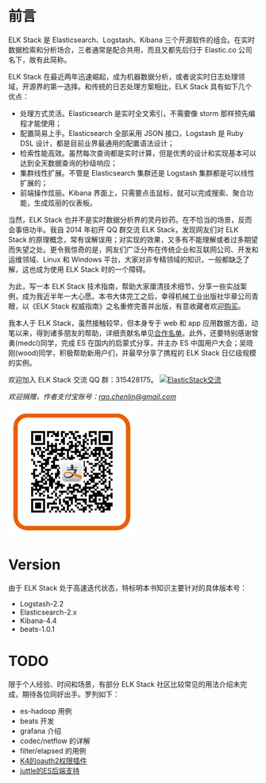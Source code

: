 # 前言

ELK Stack 是 Elasticsearch、Logstash、Kibana 三个开源软件的组合。在实时数据检索和分析场合，三者通常是配合共用，而且又都先后归于 Elastic.co 公司名下，故有此简称。

ELK Stack 在最近两年迅速崛起，成为机器数据分析，或者说实时日志处理领域，开源界的第一选择。和传统的日志处理方案相比，ELK Stack 具有如下几个优点：

* 处理方式灵活。Elasticsearch 是实时全文索引，不需要像 storm 那样预先编程才能使用；
* 配置简易上手。Elasticsearch 全部采用 JSON 接口，Logstash 是 Ruby DSL 设计，都是目前业界最通用的配置语法设计；
* 检索性能高效。虽然每次查询都是实时计算，但是优秀的设计和实现基本可以达到全天数据查询的秒级响应；
* 集群线性扩展。不管是 Elasticsearch 集群还是 Logstash 集群都是可以线性扩展的；
* 前端操作炫丽。Kibana 界面上，只需要点击鼠标，就可以完成搜索、聚合功能，生成炫丽的仪表板。

当然，ELK Stack 也并不是实时数据分析界的灵丹妙药。在不恰当的场景，反而会事倍功半。我自 2014 年初开 QQ 群交流 ELK Stack，发现网友们对 ELK Stack 的原理概念，常有误解误用；对实现的效果，又多有不能理解或者过多期望而失望之处。更令我惊奇的是，网友们广泛分布在传统企业和互联网公司、开发和运维领域、Linux 和 Windows 平台，大家对非专精领域的知识，一般都缺乏了解，这也成为使用 ELK Stack 时的一个障碍。

为此，写一本 ELK Stack 技术指南，帮助大家厘清技术细节，分享一些实战案例，成为我近半年一大心愿。本书大体完工之后，幸得机械工业出版社华章公司青眼，以《ELK Stack 权威指南》之名重修完善并出版，有意收藏者欢迎[购买](http://search.jd.com/Search?keyword=elkstack%E6%9D%83%E5%A8%81%E6%8C%87%E5%8D%97)。

我本人于 ELK Stack，虽然接触较早，但本身专于 web 和 app 应用数据方面，动笔以来，得到诸多朋友的帮助，详细贡献名单见[合作名单](./contributors.md)。此外，还要特别感谢曾勇(medcl)同学，完成 ES 在国内的启蒙式分享，并主办 ES 中国用户大会；吴晓刚(wood)同学，积极帮助新用户们，并最早分享了携程的 ELK Stack 日亿级规模的实例。

欢迎加入 ELK Stack 交流 QQ 群：315428175。
<a target="_blank" href="http://shang.qq.com/wpa/qunwpa?idkey=d9900718f2e38e03d4bb73b624319eec9c0de7fabdbe340199e967fdecee929b"><img border="0" src="http://pub.idqqimg.com/wpa/images/group.png" alt="ElasticStack交流" title="ElasticStack交流"></a>

*欢迎捐赠，作者支付宝账号：<rao.chenlin@gmail.com>*

![ercode](kibana/v3/img/alipay.png)

# Version

由于 ELK Stack 处于高速迭代状态，特标明本书知识主要针对的具体版本号：

* Logstash-2.2
* Elasticsearch-2.x
* Kibana-4.4
* beats-1.0.1

# TODO

限于个人经验、时间和场景，有部分 ELK Stack 社区比较常见的用法介绍未完成，期待各位同好出手。罗列如下：

* es-hadoop 用例
* beats 开发
* grafana 介绍
* codec/netflow 的详解
* filter/elapsed 的用例
* [K4的oauth2权限插件](https://github.com/trevan/oauth2)
* [juttle的ES后端支持](https://github.com/juttle/juttle-elastic-adapter)
